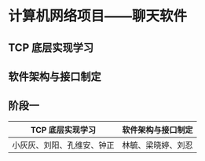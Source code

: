 # 计算机网络项目——聊天软件

## TCP 底层实现学习

## 软件架构与接口制定

## 阶段一

| TCP 底层实现学习 | 软件架构与接口制定 |
| --- | --- |
| 小灰灰、刘阳、孔维安、钟正 | 林毓、梁晓婷、刘忍 |
